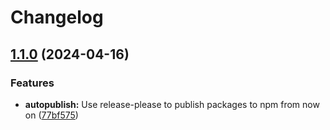# Changelog

## [1.1.0](https://github.com/postalsys/haraka-plugin-mailauth/compare/v1.0.2...v1.1.0) (2024-04-16)


### Features

* **autopublish:** Use release-please to publish packages to npm from now on ([77bf575](https://github.com/postalsys/haraka-plugin-mailauth/commit/77bf575a32dbb35d6a4cdf4938838ea1aa7d3d3a))
